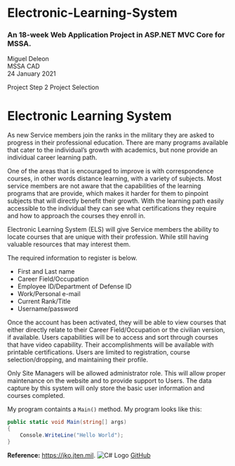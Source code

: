 # Electronic-Learning-System
### An 18-week Web Application Project in ASP.NET MVC Core for MSSA.



Miguel Deleon <br />
MSSA CAD <br />
24 January 2021

Project Step 2
Project Selection

# Electronic Learning System

As new Service members join the ranks in the military they are asked to progress in their professional education. 
There are many programs available that cater to the individual’s growth with academics, but none provide an individual career learning path. 

One of the areas that is encouraged to improve is with correspondence courses, in other words distance learning, with a variety of subjects. 
Most service members are not aware that the capabilities of the learning programs that are provide, which makes it harder for them to pinpoint subjects that will directly benefit their growth. 
With the learning path easily accessible to the individual they can see what certifications they require and how to approach the courses they enroll in.

Electronic Learning System (ELS) will give Service members the ability to locate courses that are unique with their profession. 
While still having valuable resources that may interest them.

The required information to register is below. 
+	First and Last name
+	Career Field/Occupation
+	Employee ID/Department of Defense ID
+	Work/Personal e-mail
+	Current Rank/Title
+	Username/password

Once the account has been activated, they will be able to view courses that either directly relate to their Career Field/Occupation or the civilian version, if available. 
Users capabilities will be to access and sort through courses that have video capability. 
Their accomplishments will be available with printable certifications. Users are limited to registration, course selection/dropping, and maintaining their profile.

Only Site Managers will be allowed administrator role. 
This will allow proper maintenance on the website and to provide support to Users.
The data capture by this system will only store the basic user information and courses completed.

My program containts a `Main()` method.
My program looks like this:

~~~cs
public static void Main(string[] args)
{
    Console.WriteLine("Hello World");
}
~~~

**Reference:** https://jko.jten.mil.
![C# Logo](https://i.pinimg.com/736x/e8/46/0f/e8460f0d8b9df01e9460bfd1ade0e8c8.jpg)
[GitHub](http://github.com)
